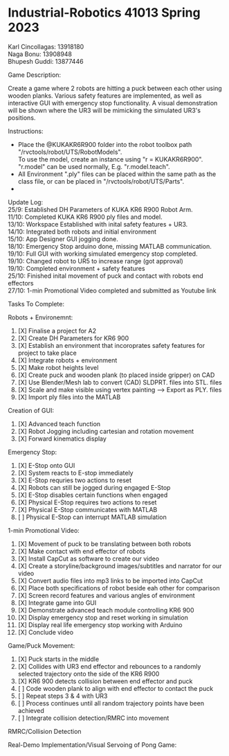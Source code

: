 # Industrial-Robotics 41013 Spring 2023

Karl Cincollagas: 13918180 <br>
Naga Bonu: 13908948 <br>
Bhupesh Guddi: 13877446 <br>

Game Description:

Create a game where 2 robots are hitting a puck between each other using wooden planks. Various safety features are implemented, as well as interactive GUI with emergency stop functionality. A visual demonstration will be shown where the UR3 will be mimicking the simulated UR3's positions. 

Instructions: <br>
- Place the @KUKAKR6R900 folder into the robot toolbox path "/rvctools/robot/UTS/RobotModels". <br>
  To use the model, create an instance using "r = KUKAKR6R900". "r.model" can be used normally, E.g. "r.model.teach". <br>
- All Environment ".ply" files can be placed within the same path as the class file, or can be placed in "/rvctools/robot/UTS/Parts". <br>
- 
  

Update Log: <br>
25/9: Established DH Parameters of KUKA KR6 R900 Robot Arm. <br>
11/10: Completed KUKA KR6 R900 ply files and model. <br>
13/10: Workspace Established with inital safety features + UR3. <br>
14/10: Integrated both robots and initial environment <br>
15/10: App Designer GUI jogging done. <br>
18/10: Emergency Stop arduino done, missing MATLAB communication. <br>
19/10: Full GUI with working simulated emergency stop completed. <br>
19/10: Changed robot to UR5 to increase range (got approval) <br>
19/10: Completed environment + safety features <br>
25/10: Finished inital movement of puck and contact with robots end effectors <br>
27/10: 1-min Promotional Video completed and submitted as Youtube link <br>

Tasks To Complete:

Robots + Environemnt: <br>
1. [X] Finalise a project for A2
2. [X] Create DH Parameters for KR6 900
3. [X] Establish an environment that incoroprates safety features for project to take place
4. [X] Integrate robots + environment
5. [X] Make robot heights level
7. [X] Create puck and wooden plank (to placed inside gripper) on CAD
8. [X] Use Blender/Mesh lab to convert (CAD) SLDPRT. files into STL. files
9. [X] Scale and make visible using vertex painting --> Export as PLY. files
10. [X] Import ply files into the MATLAB


Creation of GUI: <br>
1. [X] Advanced teach function
2. [X] Robot Jogging including cartesian and rotation movement
3. [X] Forward kinematics display


Emergency Stop: <br>
1. [X] E-Stop onto GUI
2. [X] System reacts to E-stop immediately
3. [X] E-Stop requries two actions to reset
4. [X] Robots can still be jogged during engaged E-Stop
5. [X] E-Stop disables certain functions when engaged
6. [X] Physical E-Stop requires two actions to reset
7. [X] Physical E-Stop communicates with MATLAB
8. [ ] Physical E-Stop can interrupt MATLAB simulation


1-min Promotional Video: <br>
1. [X] Movement of puck to be translating between both robots
2. [X] Make contact with end effector of robots
3. [X] Install CapCut as software to create our video
4. [X] Create a storyline/background images/subtitles and narrator for our video
5. [X] Convert audio files into mp3 links to be imported into CapCut
6. [X] Place both specifications of robot beside eah other for comparison
7. [X] Screen record features and various angles of environment
8. [X] Integrate game into GUI
9. [X] Demonstrate advanced teach module controlling KR6 900
10. [X] Display emergency stop and reset working in simulation
11. [X] Display real life emergency stop working with Arduino
12. [X] Conclude video
   


Game/Puck Movement: <br>
1. [X] Puck starts in the middle 
2. [X] Collides with UR3 end effector and rebounces to a randomly selected trajectory onto the side of the KR6 R900
3. [X] KR6 900 detects collision between end effector and puck
4. [ ] Code wooden plank to align with end effector to contact the puck
6. [ ] Repeat steps 3 & 4 with UR3
7. [ ] Process continues until all random trajectory points have been achieved
8. [ ] Integrate collision detection/RMRC into movement 


RMRC/Collision Detection <br>


Real-Demo Implementation/Visual Servoing of Pong Game:


